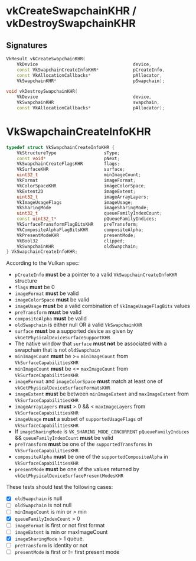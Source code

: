 # vkCreateSwapchainKHR / vkDestroySwapchainKHR

## Signatures
```c++
VkResult vkCreateSwapchainKHR(
    VkDevice                                    device,
    const VkSwapchainCreateInfoKHR*             pCreateInfo,
    const VkAllocationCallbacks*                pAllocator,
    VkSwapchainKHR*                             pSwapchain);

void vkDestroySwapchainKHR(
    VkDevice                                    device,
    VkSwapchainKHR                              swapchain,
    const VkAllocationCallbacks*                pAllocator);
```

# VkSwapchainCreateInfoKHR
```c++
typedef struct VkSwapchainCreateInfoKHR {
    VkStructureType                  sType;
    const void*                      pNext;
    VkSwapchainCreateFlagsKHR        flags;
    VkSurfaceKHR                     surface;
    uint32_t                         minImageCount;
    VkFormat                         imageFormat;
    VkColorSpaceKHR                  imageColorSpace;
    VkExtent2D                       imageExtent;
    uint32_t                         imageArrayLayers;
    VkImageUsageFlags                imageUsage;
    VkSharingMode                    imageSharingMode;
    uint32_t                         queueFamilyIndexCount;
    const uint32_t*                  pQueueFamilyIndices;
    VkSurfaceTransformFlagBitsKHR    preTransform;
    VkCompositeAlphaFlagBitsKHR      compositeAlpha;
    VkPresentModeKHR                 presentMode;
    VkBool32                         clipped;
    VkSwapchainKHR                   oldSwapchain;
} VkSwapchainCreateInfoKHR;
```


According to the Vulkan spec:
- `pCreateInfo` **must** be a pointer to a valid `VkSwapchainCreateInfoKHR`
structure
- `flags` **must** be 0
- `imageFormat` **must** be valid
- `imageColorSpace` **must** be valid
- `imageUsage` **must** be a valid combination of `VkImageUsageFlagBits` values
- `preTransform` **must** be valid
- `compositeAlpha` **must** be valid
- `oldSwapchain` is either null OR a valid `VkSwapchainKHR`
- `surface` **must** be a supported device as given by
`vkGetPhysicalDeviceSurfaceSupportKHR`
- The native window that `surface` **must not** be associated with a swapchain
that is not `oldSwapchain`
- `minImageCount` **must** be >= `minImageCount` from `VkSurfaceCapabilitiesKHR`
- `minImageCount` **must** be <= `maxImageCount` from `VkSurfaceCapabilitiesKHR`
- `imageFormat` and `imageColorSpace` **must** match at least one
        of `vkGetPhysicalDeviceSurfaceFormatsKHR`
- `imageExtent` **must** be between `minImageExtent` and `maxImageExtent` from
  `VkSurfaceCapabilitiesKHR`
- `imageArrayLayers` **must** > 0 && < `maxImageLayers` from
        `VkSurfaceCapabilitiesKHR`
- `imageUsage` **must** a subset of `supportedUsageFlags` of
        `VkSurfaceCapabilitiesKHR`
- If `imageSharingMode` is `VK_SHARING_MODE_CONCURRENT` `pQueueFamilyIndices` &&
        `queueFamilyIndexCount` **must** be valid
- `preTransform` **must** be one of the `supportedTransforms` in
        `VkSurfaceCapabilitiesKHR`
- `compositeAlpha` **must** be one of the `supportedCompositeAlpha` in
        `VkSurfaceCapabilitiesKHR`
- `presentMode` **must** be one of the values returned by
        `vkGetPhysicalDeviceSurfacePresentModesKHR`


These tests should test the following cases:
- [x] `oldSwapchain` is null
- [ ] `oldSwapchain` is not null
- [ ] `minImageCount` is min or > min
- [x] `queueFamilyIndexCount` > 0
- [ ] `imageFormat` is first or not first format
- [ ] `imageExtent` is min or maxImageCount
- [x] `imageSharingMode` > 1 queue.
- [ ] `preTransform` is identity or not
- [ ] `presentMode` is first or != first present mode